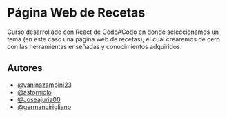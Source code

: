 # Página Web de Recetas

Curso desarrollado con React de CodoACodo en donde seleccionamos un tema (en este caso una página web de recetas), el cual crearemos de cero con las herramientas enseñadas y conocimientos adquiridos.


## Autores

- [@vaninazampini23](https://github.com/vaninazampini23)
- [@astorniolo](https://github.com/astorniolo)
- [@Joseajuria00](https://github.com/Joseajuria00)
- [@germancirigliano](https://github.com/germancirigliano)
